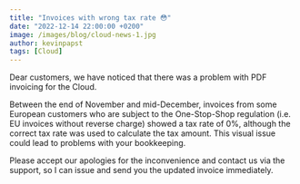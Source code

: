 ```yaml
---
title: "Invoices with wrong tax rate 😳"
date: "2022-12-14 22:00:00 +0200"
image: /images/blog/cloud-news-1.jpg
author: kevinpapst
tags: [Cloud]
---
```


Dear customers, we have noticed that there was a problem with PDF invoicing for the Cloud. 

Between the end of November and mid-December, invoices from some European customers who are subject to the One-Stop-Shop regulation (i.e. EU invoices without reverse charge) showed a tax rate of 0%, although the correct tax rate was used to calculate the tax amount. 
This visual issue could lead to problems with your bookkeeping. 

Please accept our apologies for the inconvenience and contact us via the support, so I can issue and send you the updated invoice immediately.
